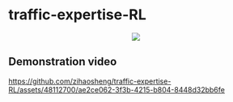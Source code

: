 # traffic-expertise-RL

<div align=center><img src=./assets/poster.png ></div>


## Demonstration video
https://github.com/zihaosheng/traffic-expertise-RL/assets/48112700/ae2ce062-3f3b-4215-b804-8448d32bb6fe

